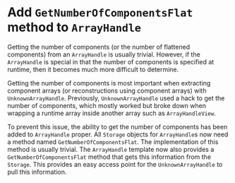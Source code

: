 # Add `GetNumberOfComponentsFlat` method to `ArrayHandle`

Getting the number of components (or the number of flattened components)
from an `ArrayHandle` is usually trivial. However, if the `ArrayHandle` is
special in that the number of components is specified at runtime, then it
becomes much more difficult to determine.

Getting the number of components is most important when extracting
component arrays (or reconstructions using component arrays) with
`UnknownArrayHandle`. Previously, `UnknownArrayHandle` used a hack to get
the number of components, which mostly worked but broke down when wrapping
a runtime array inside another array such as `ArrayHandleView`.

To prevent this issue, the ability to get the number of components has been
added to `ArrayHandle` proper. All `Storage` objects for `ArrayHandle`s now
need a method named `GetNumberOfComponentsFlat`. The implementation of this
method is usually trivial. The `ArrayHandle` template now also provides a
`GetNumberOfComponentsFlat` method that gets this information from the
`Storage`. This provides an easy access point for the `UnknownArrayHandle`
to pull this information.
